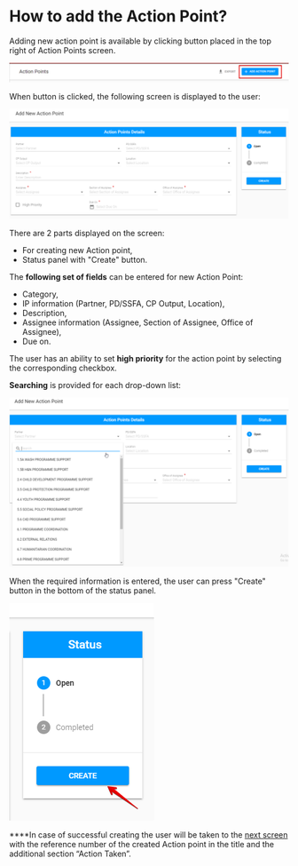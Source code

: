 # How to add the Action Point?

Adding new action point is available by clicking button placed in the top right of Action Points screen.  


![Top of the screen with  &quot;Add action point&quot; button](../../.gitbook/assets/10.png)

When button is clicked, the following screen is displayed to the user:

![Add New Action Point screen](../../.gitbook/assets/4%20%281%29.png)

There are 2 parts displayed on the screen: 

* For creating new Action point,
* Status panel with "Create" button.

The **following set of fields** can be entered for new Action Point:

* Category,
* IP information \(Partner, PD/SSFA, CP Output, Location\),
* Description,
* Assignee information \(Assignee, Section of Assignee, Office of Assignee\),
* Due on.

The user has an ability to set **high priority** for the action point by selecting the corresponding checkbox.

**Searching** is provided for each drop-down list:

![Searching for drop-down list](../../.gitbook/assets/5%20%282%29.png)

When the required information is entered, the user can press "Create" button in the bottom of the status panel.

![Create button](../../.gitbook/assets/13%20%281%29.png)

  
****In case of successful creating the user will be taken to the [next screen](created-opened-action-point.md) with the reference number of the created Action point in the title and the additional section “Action Taken”.

